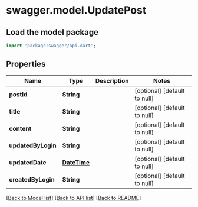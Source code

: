 # swagger.model.UpdatePost

## Load the model package
```dart
import 'package:swagger/api.dart';
```

## Properties
Name | Type | Description | Notes
------------ | ------------- | ------------- | -------------
**postId** | **String** |  | [optional] [default to null]
**title** | **String** |  | [optional] [default to null]
**content** | **String** |  | [optional] [default to null]
**updatedByLogin** | **String** |  | [optional] [default to null]
**updatedDate** | [**DateTime**](DateTime.md) |  | [optional] [default to null]
**createdByLogin** | **String** |  | [optional] [default to null]

[[Back to Model list]](../README.md#documentation-for-models) [[Back to API list]](../README.md#documentation-for-api-endpoints) [[Back to README]](../README.md)


